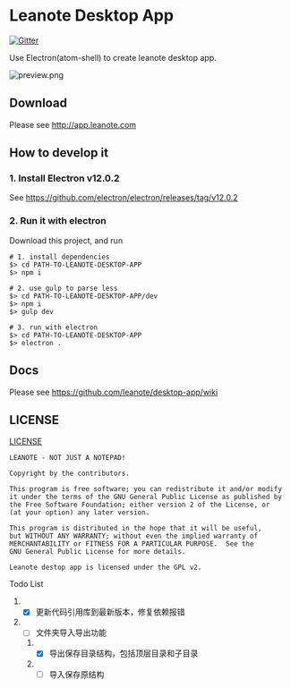 # Leanote Desktop App

[![Gitter](https://badges.gitter.im/Join%20Chat.svg)](https://gitter.im/leanote/desktop-app?utm_source=badge&utm_medium=badge&utm_campaign=pr-badge)

Use Electron(atom-shell) to create leanote desktop app.

![preview.png](preview.png "")

## Download
Please see http://app.leanote.com

## How to develop it

### 1. Install Electron v12.0.2

See https://github.com/electron/electron/releases/tag/v12.0.2


### 2. Run it with electron

Download this project, and run

```shell
# 1. install dependencies
$> cd PATH-TO-LEANOTE-DESKTOP-APP
$> npm i

# 2. use gulp to parse less
$> cd PATH-TO-LEANOTE-DESKTOP-APP/dev
$> npm i
$> gulp dev

# 3. run with electron
$> cd PATH-TO-LEANOTE-DESKTOP-APP
$> electron .
```

## Docs

Please see https://github.com/leanote/desktop-app/wiki


## LICENSE

[LICENSE](https://github.com/leanote/desktop-app/blob/master/LICENSE)

```
LEANOTE - NOT JUST A NOTEPAD!

Copyright by the contributors.

This program is free software; you can redistribute it and/or modify
it under the terms of the GNU General Public License as published by
the Free Software Foundation; either version 2 of the License, or
(at your option) any later version.

This program is distributed in the hope that it will be useful,
but WITHOUT ANY WARRANTY; without even the implied warranty of
MERCHANTABILITY or FITNESS FOR A PARTICULAR PURPOSE.  See the
GNU General Public License for more details.

Leanote destop app is licensed under the GPL v2.
```

Todo List

1. - [x] 更新代码引用库到最新版本，修复依赖报错
2. - [ ] 文件夹导入导出功能
   1. - [x] 导出保存目录结构，包括顶层目录和子目录
   2. - [ ] 导入保存原结构
